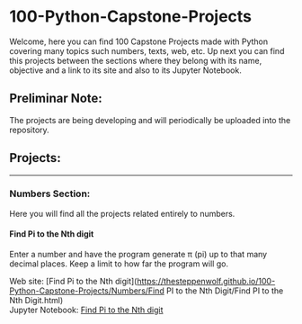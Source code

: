 # 100-Python-Capstone-Projects
Welcome, here you can find 100 Capstone Projects made with Python covering many topics such numbers, texts, web, etc. Up next you can find this projects between the sections where they belong with its name, objective and a link to its site and also to its Jupyter Notebook.

## Preliminar Note: 
The projects are being developing and will periodically be uploaded into the repository.

## Projects:
<hr>

### Numbers Section:
Here you will find all the projects related entirely to numbers.

#### Find Pi to the Nth digit
Enter a number and have the program generate π (pi) up to that many decimal places. Keep a limit to how far the program will go.

Web site: [Find Pi to the Nth digit](https://thesteppenwolf.github.io/100-Python-Capstone-Projects/Numbers/Find PI to the Nth Digit/Find PI to the Nth Digit.html)
<br>
Jupyter Notebook: [Find Pi to the Nth digit](https://github.com/TheSteppenwolf/100-Python-Capstone-Projects/blob/master/Numbers/Find%20PI%20to%20the%20Nth%20Digit/Find%20PI%20to%20the%20Nth%20Digit.ipynb)

